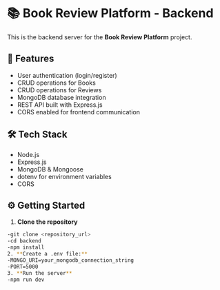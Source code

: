 # 📚 Book Review Platform - Backend

This is the backend server for the **Book Review Platform** project.

## 🚀 Features
- User authentication (login/register)
- CRUD operations for Books
- CRUD operations for Reviews
- MongoDB database integration
- REST API built with Express.js
- CORS enabled for frontend communication

## 🛠 Tech Stack
- Node.js
- Express.js
- MongoDB & Mongoose
- dotenv for environment variables
- CORS


## ⚙️ Getting Started

1. **Clone the repository**
```bash
-git clone <repository_url>
-cd backend
-npm install
2. **Create a .env file:**
-MONGO_URI=your_mongodb_connection_string
-PORT=5000
3. **Run the server**
-npm run dev

